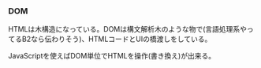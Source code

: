 ### DOM
HTMLは木構造になっている。DOMは構文解析木のような物で(言語処理系やってるB2なら伝わりそう)、HTMLコードとUIの橋渡しをしている。

JavaScriptを使えばDOM単位でHTMLを操作(書き換え)が出来る。